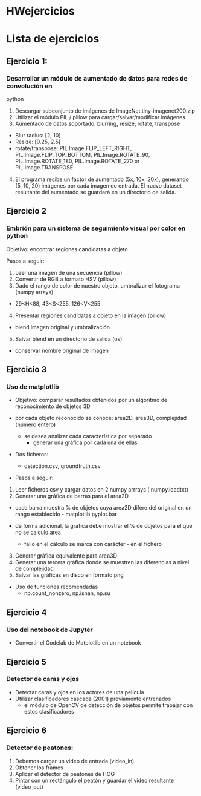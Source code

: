 # HWejercicios

# Lista de ejercicios

## Ejercicio 1:
### Desarrollar un módulo de aumentado de datos para redes de convolución en
python

1. Descargar subconjunto de imágenes de ImageNet
    tiny-imagenet200.zip
2. Utilizar el módulo PIL / pillow para cargar/salvar/modificar imágenes
3. Aumentado de datos soportado: blurring, resize, rotate, transpose
- Blur radius: [2, 10]
- Resize: [0.25, 2.5]
- rotate/transpose: PIL.Image.FLIP_LEFT_RIGHT, PIL.Image.FLIP_TOP_BOTTOM, PIL.Image.ROTATE_90,
PIL.Image.ROTATE_180, PIL.Image.ROTATE_270 or PIL.Image.TRANSPOSE

4. El programa recibe un factor de aumentado (5x, 10x, 20x), generando (5, 10, 20) imágenes por
cada imagen de entrada. El nuevo dataset resultante del aumentado se guardará en un directorio
de salida.


## Ejercicio 2
### Embrión para un sistema de seguimiento visual por color en python

Objetivo: encontrar regiones candidatas a objeto

Pasos a seguir:

1. Leer una imagen de una secuencia (pillow)
2. Convertir de RGB a formato HSV (pillow)
3. Dado el rango de color de nuestro objeto, umbralizar el fotograma (numpy arrays)
-  29<H<88, 43<S<255, 126<V<255
4. Presentar regiones candidatas a objeto en la imagen (pillow)
-  blend imagen original y umbralización
5. Salvar blend en un directorio de salida (os)
- conservar nombre original de imagen


## Ejercicio 3
### Uso de matplotlib


- Objetivo: comparar resultados obtenidos por un algoritmo de reconocimiento 
de objetos 3D
 - por cada objeto reconocido se conoce: area2D, area3D, complejidad (número entero)
    - se desea analizar cada característica por separado 
        - generar una gráfica por cada una de ellas
    
- Dos ficheros:
    - detection.csv, groundtruth.csv
- Pasos a seguir:
1. Leer ficheros csv y cargar datos en 2 numpy arrrays (
numpy.loadtxt)
2. Generar una gráfica de barras para el area2D
- cada barra muestra % de objetos cuya area2D difere del original en un rango establecido
        - matplotlib.pyplot.bar
- de forma adicional, la gráfica debe mostrar el % de objetos para el que no se calculo area

    - fallo en el cálculo se marca con carácter - en el fichero
3. Generar gráfica equivalente para area3D
4. Generar una tercera gráfica donde se muestren las diferencias a nivel de complejidad
5. Salvar las gráficas en disco en formato png

- Uso de funciones recomendadas
    - np.count_nonzero, np.isnan, np.su

   
    

## Ejercicio 4
### Uso del notebook de Jupyter
- Convertir el Codelab de Matplotlib en un notebook


## Ejercicio 5
### Detector de caras y ojos
- Detectar caras y ojos en los actores de una película
- Utilizar clasificadores cascada (2001) previamente entrenados
    - el módulo de OpenCV de detección de objetos permite trabajar con estos clasificadores


## Ejercicio 6
### Detector de peatones:
1. Debemos cargar un video de entrada (video_in)
2. Obtener los frames
3. Aplicar el detector de peatones de HOG
4. Pintar con un rectángulo el peatón y guardar el video resultante (video_out)

